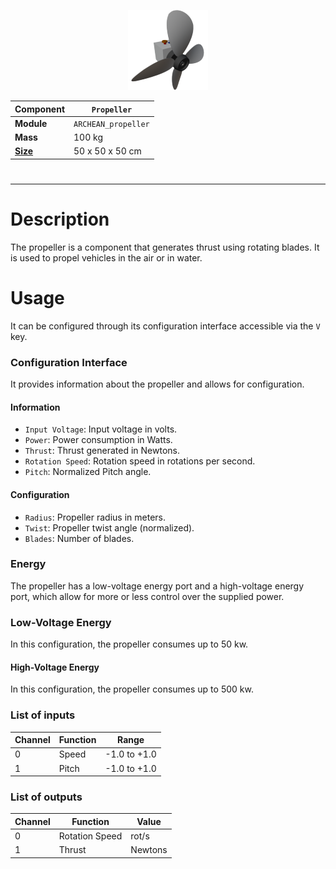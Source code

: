 <p align="center">
  <img src="Propeller.png" />
</p>

|Component|`Propeller`|
|---|---|
|**Module**|`ARCHEAN_propeller`|
|**Mass**|100 kg|
|[**Size**](# "Based on the component's occupancy in a fixed 25cm grid.")|50 x 50 x 50 cm|
#
---

# Description
The propeller is a component that generates thrust using rotating blades. It is used to propel vehicles in the air or in water.

# Usage

It can be configured through its configuration interface accessible via the `V` key.

### Configuration Interface
It provides information about the propeller and allows for configuration.
#### Information
- `Input Voltage`: Input voltage in volts.
- `Power`: Power consumption in Watts.
- `Thrust`: Thrust generated in Newtons.
- `Rotation Speed`: Rotation speed in rotations per second.
- `Pitch`: Normalized Pitch angle.

#### Configuration
- `Radius`: Propeller radius in meters.
- `Twist`: Propeller twist angle (normalized).
- `Blades`: Number of blades.

### Energy
The propeller has a low-voltage energy port and a high-voltage energy port, which allow for more or less control over the supplied power.
### Low-Voltage Energy
In this configuration, the propeller consumes up to 50 kw.
#### High-Voltage Energy
In this configuration, the propeller consumes up to 500 kw.


### List of inputs
|Channel|Function|Range|
|---|---|---|
|0|Speed|-1.0 to +1.0|
|1|Pitch|-1.0 to +1.0|

### List of outputs
|Channel|Function|Value|
|---|---|---|
|0|Rotation Speed|rot/s|
|1|Thrust|Newtons|
